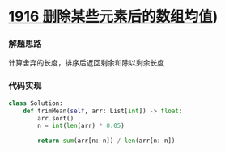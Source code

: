 # [1916 删除某些元素后的数组均值](https://leetcode.cn/problems/mean-of-array-after-removing-some-elements/))



### 解题思路

计算舍弃的长度，排序后返回剩余和除以剩余长度

### 代码实现

```python
class Solution:
    def trimMean(self, arr: List[int]) -> float:
        arr.sort()
        n = int(len(arr) * 0.05)
        
        return sum(arr[n:-n]) / len(arr[n:-n])
```

